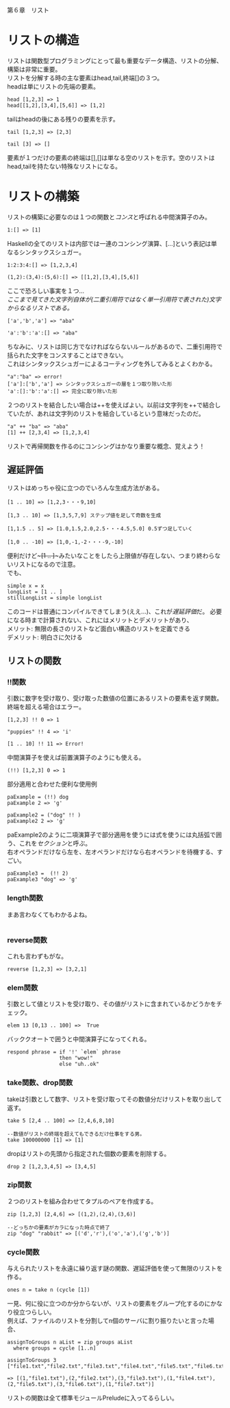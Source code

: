 第６章　リスト

# リストの構造

リストは関数型プログラミングにとって最も重要なデータ構造、リストの分解、構築は非常に重要。  
リストを分解する時の主な要素はhead,tail,終端[]の３つ。  
headは単にリストの先端の要素。  

~~~
head [1,2,3] => 1
head[[1,2],[3,4],[5,6]] => [1,2]
~~~  
tailはheadの後にある残りの要素を示す。  
  
~~~
tail [1,2,3] => [2,3]

tail [3] => []
~~~  

要素が１つだけの要素の終端は[],[]は単なる空のリストを示す。空のリストはhead,tailを持たない特殊なリストになる。  

# リストの構築

リストの構築に必要なのは１つの関数と*コンス*と呼ばれる中間演算子のみ。  
~~~
1:[] => [1]
~~~  

Haskellの全てのリストは内部では一連のコンシング演算、[...]という表記は単なるシンタックスシュガー。  
~~~
1:2:3:4:[] => [1,2,3,4]

(1,2):(3,4):(5,6):[] => [[1,2],[3,4],[5,6]]
~~~  
ここで恐ろしい事実を１つ...  
*ここまで見てきた文字列自体が(二重引用符ではなく単一引用符で表された)文字からなるリストである。*  
~~~
['a','b','a'] => "aba"

'a':'b':'a':[] => "aba"
~~~  

ちなみに、リストは同じ方でなければならないルールがあるので、二重引用符で括られた文字をコンスすることはできない。  
これはシンタックスシュガーによるコーティングを外してみるとよくわかる。  

~~~  
"a":"ba" => error!
['a']:['b','a'] => シンタックスシュガーの層を１つ取り除いた形
'a':[]:'b':'a':[] => 完全に取り除いた形
~~~  
２つのリストを結合したい場合は++を使えばよい。以前は文字列を++で結合していたが、あれは文字列のリストを結合しているという意味だったのだ。  
~~~
"a" ++ "ba" => "aba"
[1] ++ [2,3,4] => [1,2,3,4]
~~~  

リストで再帰関数を作るのにコンシングはかなり重要な概念、覚えよう！ 

## 遅延評価

リストはめっちゃ役に立つのでいろんな生成方法がある。  
~~~
[1 .. 10] => [1,2,3・・・9,10]

[1,3 .. 10] => [1,3,5,7,9] ステップ値を足して奇数を生成

[1,1.5 .. 5] => [1.0,1.5,2.0,2.5・・・4.5,5.0] 0.5ずつ足していく

[1,0 .. -10] => [1,0,-1,-2・・・-9,-10]
~~~  

便利だけど~~~[1 .. ]~~~みたいなことをしたら上限値が存在しない、つまり終わらないリストになるので注意。  
でも、  
~~~
simple x = x
longList = [1 .. ]
stillLongList = simple longList
~~~  

このコードは普通にコンパイルできてしまう(ええ...)、これが*遅延評価*だ。
必要になる時まで計算されない、これにはメリットとデメリットがあり、  
メリット: 無限の長さのリストなど面白い構造のリストを定義できる  
デメリット: 明白さに欠ける  

## リストの関数

### !!関数

引数に数字を受け取り、受け取った数値の位置にあるリストの要素を返す関数。  
終端を超える場合はエラー。  

~~~ 
[1,2,3] !! 0 => 1

"puppies" !! 4 => 'i'

[1 .. 10] !! 11 => Error!
~~~  

中間演算子を使えば前置演算子のようにも使える。  
~~~
(!!) [1,2,3] 0 => 1
~~~  

部分適用と合わせた便利な使用例  
~~~
paExample = (!!) dog
paExample 2 => 'g'

paExample2 = ("dog" !! )
paExample2 2 => 'g'
~~~  

paExample2のように二項演算子で部分適用を使うには式を使うには丸括弧で囲う、これを*セクション*と呼ぶ。  
右オペランドだけなら左を、左オペランドだけなら右オペランドを待機する、すごい。  
~~~
paExample3 =  (!! 2)
paExample3 "dog" => 'g'
~~~  

### length関数
まあ言わなくてもわかるよね。  
~~~ length [1 .. 20] => 20
~~~  

### reverse関数
これも言わずもがな。  
~~~
reverse [1,2,3] => [3,2,1]
~~~  

### elem関数
引数として値とリストを受け取り、その値がリストに含まれているかどうかをチェック。  
~~~
elem 13 [0,13 .. 100] =>  True
~~~  
バッククオートで囲うと中間演算子になってくれる。  
~~~  
respond phrase = if '!' `elem` phrase
                 then "wow!"
                 else "uh..ok"
~~~  

### take関数、drop関数

takeは引数として数字、リストを受け取ってその数値分だけリストを取り出して返す。  
~~~
take 5 [2,4 .. 100] => [2,4,6,8,10]

--数値がリストの終端を超えてもできるだけ仕事をする男。
take 100000000 [1] => [1]
~~~  

dropはリストの先頭から指定された個数の要素を削除する。  
~~~
drop 2 [1,2,3,4,5] => [3,4,5]
~~~  

### zip関数
２つのリストを組み合わせてタプルのペアを作成する。  
~~~
zip [1,2,3] [2,4,6] => [(1,2),(2,4),(3,6)]

--どっちかの要素がカラになった時点で終了
zip "dog" "rabbit" => [('d','r'),('o','a'),('g','b')]
~~~  

### cycle関数

与えられたリストを永遠に繰り返す謎の関数、遅延評価を使って無限のリストを作る。  

~~~
ones n = take n (cycle [1])
~~~  

一見、何に役に立つのか分からないが、リストの要素をグループ化するのにかなり役立つらしい。  
例えば、ファイルのリストを分割してn個のサーバに割り振りたいと言った場合、  

~~~  
assignToGroups n aList = zip groups aList
  where groups = cycle [1..n]

assignToGroups 3 ["file1.txt","file2.txt","file3.txt","file4.txt","file5.txt","file6.txt","file7.txt"]

=> [(1,"file1.txt"),(2,"file2.txt"),(3,"file3.txt"),(1,"file4.txt"),(2,"file5.txt"),(3,"file6.txt"),(1,"file7.txt")]
~~~  

リストの関数は全て標準モジュールPreludeに入ってるらしい。  


